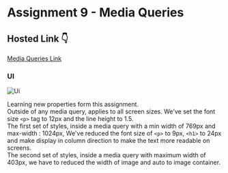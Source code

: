 # Assignment 9 - Media Queries

## Hosted Link 👇

[Media Queries Link](https://ugamraj.github.io/CSS-Assignment/Assignment%209%20-%20Media%20Queries/)

### UI

![Ui](https://github.com/UgamRaj/CSS-Assignment/assets/124122714/20b775fe-3fcc-4267-a71a-983bcc0880db)

Learning new properties form this assignment.<br/>
Outside of any media query, applies to all screen sizes. We've set the font size `<p>` tag to 12px and the line height to 1.5.<br/>
The first set of styles, inside a media query with a min width of 769px and max-width : 1024px,  We've reduced the font size of `<p>` to 9px, `<h1>` to 24px and make display in column direction to make the text more readable on  screens.<br/>
The second set of styles, inside a media query with  maximum width of 403px, we have to reduced the width of image and auto to image container.
